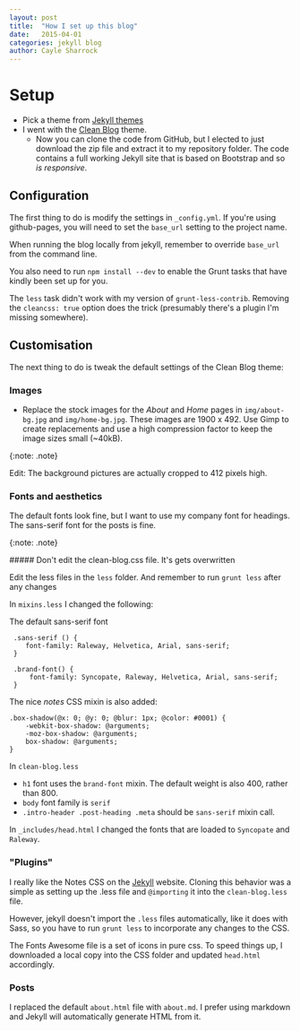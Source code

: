 ```yaml
---
layout: post
title:  "How I set up this blog"
date:   2015-04-01
categories: jekyll blog
author: Cayle Sharrock
---
```


# Setup

 - Pick a theme from [Jekyll themes](http://jekyllthemes.org/)
 - I went with the [Clean Blog](http://jekyllthemes.org/themes/clean-blog/) theme.
   - Now you can clone the code from GitHub, but I elected to just download the zip file and extract it to my
     repository folder. The code contains a full working Jekyll site that is based on Bootstrap and so
     *is responsive*.

## Configuration

The first thing to do is modify the settings in `_config.yml`. If you're using github-pages, you will need to 
set the `base_url` setting to the project name. 

When running the blog locally from jekyll, remember to override `base_url` from the command line.

You also need to run `npm install --dev` to enable the Grunt tasks that have kindly been set up for you.

The `less` task didn't work with my version of `grunt-less-contrib`. Removing the `cleancss: true` option does the trick
(presumably there's a plugin I'm missing somewhere).

## Customisation

The next thing to do is tweak the default settings of the Clean Blog theme:

### Images

  - Replace the stock images for the *About* and *Home* pages in `img/about-bg.jpg` and `img/home-bg.jpg`. These
    images are 1900 x 492. Use Gimp to create replacements and use a high compression factor to keep the image
    sizes small (~40kB).
    
{:note: .note}
<div class="note" markdown='1'>
Edit: The background pictures are actually cropped to 412 pixels high.
</div>
    
### Fonts and aesthetics

The default fonts look fine, but I want to use my company font for headings. The sans-serif font for the posts is fine.

{:note: .note}

<div class="note" markdown='1'>
##### Don't edit the clean-blog.css file. It's gets overwritten

Edit the less files in the  `less` folder.  And remember to run `grunt less` after any changes 
</div>


In `mixins.less` I changed the following:

The default sans-serif font
  
     .sans-serif () {
     	font-family: Raleway, Helvetica, Arial, sans-serif;
     }
     
     .brand-font() {
         font-family: Syncopate, Raleway, Helvetica, Arial, sans-serif;
     }
  
The nice *notes* CSS mixin is also added:
  
    .box-shadow(@x: 0; @y: 0; @blur: 1px; @color: #0001) {
        -webkit-box-shadow: @arguments;
        -moz-box-shadow: @arguments;
        box-shadow: @arguments;
    }

In `clean-blog.less`
  - `h1` font uses the `brand-font` mixin. The default weight is also 400, rather than 800.
  - `body` font family is `serif` 
  - `.intro-header .post-heading .meta` should be `sans-serif` mixin call.
  
In `_includes/head.html` I changed the fonts that are loaded to `Syncopate` and `Raleway`.  

### "Plugins"

I really like the Notes CSS on the [Jekyll](http://jekyllrb.com) website. Cloning this behavior was a simple as 
setting up the .less file and `@importing` it into the `clean-blog.less` file.

However, jekyll doesn't import the `.less` files automatically, like it does with Sass, so you have to run `grunt less`
to incorporate any changes to the CSS.

The Fonts Awesome file is a set of icons in pure css. To speed things up, I downloaded a local copy into the CSS folder
and updated `head.html` accordingly.


### Posts

I replaced the default `about.html` file with `about.md`. I prefer using markdown and Jekyll will automatically
generate HTML from it.
